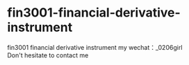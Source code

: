 # fin3001-financial-derivative-instrument
fin3001 financial derivative instrument my wechat：_0206girl Don't hesitate to contact me
